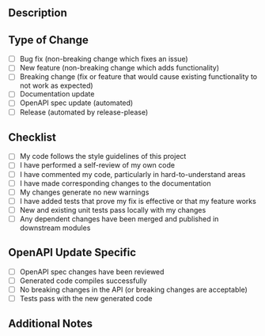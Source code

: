## Description

<!-- Provide a brief description of the changes in this PR -->

## Type of Change

- [ ] Bug fix (non-breaking change which fixes an issue)
- [ ] New feature (non-breaking change which adds functionality)
- [ ] Breaking change (fix or feature that would cause existing functionality to not work as expected)
- [ ] Documentation update
- [ ] OpenAPI spec update (automated)
- [ ] Release (automated by release-please)

## Checklist

- [ ] My code follows the style guidelines of this project
- [ ] I have performed a self-review of my own code
- [ ] I have commented my code, particularly in hard-to-understand areas
- [ ] I have made corresponding changes to the documentation
- [ ] My changes generate no new warnings
- [ ] I have added tests that prove my fix is effective or that my feature works
- [ ] New and existing unit tests pass locally with my changes
- [ ] Any dependent changes have been merged and published in downstream modules

## OpenAPI Update Specific

<!-- If this is an automated OpenAPI update PR, the following will be checked automatically -->

- [ ] OpenAPI spec changes have been reviewed
- [ ] Generated code compiles successfully
- [ ] No breaking changes in the API (or breaking changes are acceptable)
- [ ] Tests pass with the new generated code

## Additional Notes

<!-- Add any additional notes, screenshots, or context about the PR here -->